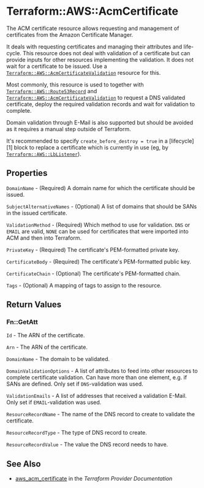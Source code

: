 # Terraform::AWS::AcmCertificate

The ACM certificate resource allows requesting and management of certificates
from the Amazon Certificate Manager.

It deals with requesting certificates and managing their attributes and life-cycle.
This resource does not deal with validation of a certificate but can provide inputs
for other resources implementing the validation. It does not wait for a certificate to be issued.
Use a [`Terraform::AWS::AcmCertificateValidation`](acm_certificate_validation.html) resource for this.

Most commonly, this resource is used to together with [`Terraform::AWS::Route53Record`](route53_record.html) and
[`Terraform::AWS::AcmCertificateValidation`](acm_certificate_validation.html) to request a DNS validated certificate,
deploy the required validation records and wait for validation to complete.

Domain validation through E-Mail is also supported but should be avoided as it requires a manual step outside
of Terraform.

It's recommended to specify `create_before_destroy = true` in a [lifecycle][1] block to replace a certificate
which is currently in use (eg, by [`Terraform::AWS::LbListener`](lb_listener.html)).

## Properties

`DomainName` - (Required) A domain name for which the certificate should be issued.

`SubjectAlternativeNames` - (Optional) A list of domains that should be SANs in the issued certificate.

`ValidationMethod` - (Required) Which method to use for validation. `DNS` or `EMAIL` are valid, `NONE` can be used for certificates that were imported into ACM and then into Terraform.

`PrivateKey` - (Required) The certificate's PEM-formatted private key.

`CertificateBody` - (Required) The certificate's PEM-formatted public key.

`CertificateChain` - (Optional) The certificate's PEM-formatted chain.

`Tags` - (Optional) A mapping of tags to assign to the resource.


## Return Values

### Fn::GetAtt

`Id` - The ARN of the certificate.

`Arn` - The ARN of the certificate.

`DomainName` - The domain to be validated.

`DomainValidationOptions` - A list of attributes to feed into other resources to complete certificate validation. Can have more than one element, e.g. if SANs are defined. Only set if `DNS`-validation was used.

`ValidationEmails` - A list of addresses that received a validation E-Mail. Only set if `EMAIL`-validation was used.

`ResourceRecordName` - The name of the DNS record to create to validate the certificate.

`ResourceRecordType` - The type of DNS record to create.

`ResourceRecordValue` - The value the DNS record needs to have.

## See Also

* [aws_acm_certificate](https://www.terraform.io/docs/providers/aws/r/acm_certificate.html) in the _Terraform Provider Documentation_